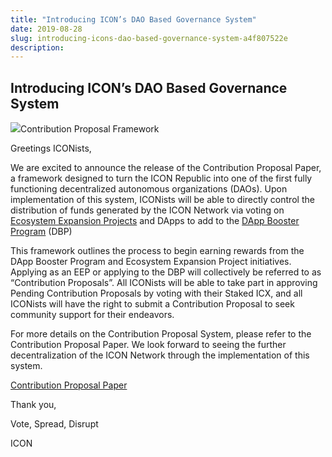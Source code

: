 ```yaml
---
title: "Introducing ICON’s DAO Based Governance System"
date: 2019-08-28
slug: introducing-icons-dao-based-governance-system-a4f807522e
description:
---
```


## Introducing ICON’s DAO Based Governance System

![](https://cdn-images-1.medium.com/max/800/1*SdlgZFVM5hhR5Jmd8ibZwg.png)Contribution Proposal Framework

Greetings ICONists,

We are excited to announce the release of the Contribution Proposal Paper, a framework designed to turn the ICON Republic into one of the first fully functioning decentralized autonomous organizations (DAOs). Upon implementation of this system, ICONists will be able to directly control the distribution of funds generated by the ICON Network via voting on [Ecosystem Expansion Projects](https://helloiconworld.freshdesk.com/support/solutions/articles/35000105757-ecosystem-expansion-project-eep-) and DApps to add to the [DApp Booster Program](https://helloiconworld.freshdesk.com/support/solutions/articles/35000105758-dapp-booster-program-dbp-) (DBP)

This framework outlines the process to begin earning rewards from the DApp Booster Program and Ecosystem Expansion Project initiatives. Applying as an EEP or applying to the DBP will collectively be referred to as “Contribution Proposals”. All ICONists will be able to take part in approving Pending Contribution Proposals by voting with their Staked ICX, and all ICONists will have the right to submit a Contribution Proposal to seek community support for their endeavors.

For more details on the Contribution Proposal System, please refer to the Contribution Proposal Paper. We look forward to seeing the further decentralization of the ICON Network through the implementation of this system.

[Contribution Proposal Paper](https://m.icon.foundation/download/Contribution_Proposal_Paper_EN.pdf)

Thank you,

Vote, Spread, Disrupt

ICON

